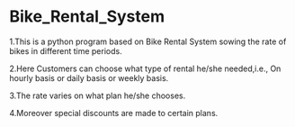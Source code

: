 # Bike_Rental_System

1.This is a python program based on Bike Rental System sowing the rate of bikes in different time periods.

2.Here Customers can choose what type of rental he/she needed,i.e., On hourly basis or daily basis or weekly basis.

3.The rate varies on what plan he/she chooses.

4.Moreover special discounts are made to certain plans.
